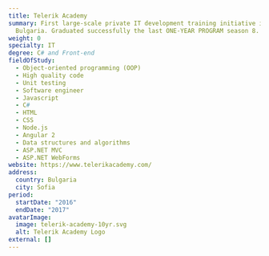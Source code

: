 ```yaml
---
title: Telerik Academy
summary: First large-scale private IT development training initiative in
  Bulgaria. Graduated successfully the last ONE-YEAR PROGRAM season 8.
weight: 0
specialty: IT
degree: C# and Front-end
fieldOfStudy:
  - Object-oriented programming (OOP)
  - High quality code
  - Unit testing
  - Software engineer
  - Javascript
  - C#
  - HTML
  - CSS
  - Node.js
  - Angular 2
  - Data structures and algorithms
  - ASP.NET MVC
  - ASP.NET WebForms
website: https://www.telerikacademy.com/
address:
  country: Bulgaria
  city: Sofia
period:
  startDate: "2016"
  endDate: "2017"
avatarImage:
  image: telerik-academy-10yr.svg
  alt: Telerik Academy Logo
external: []
---
```

